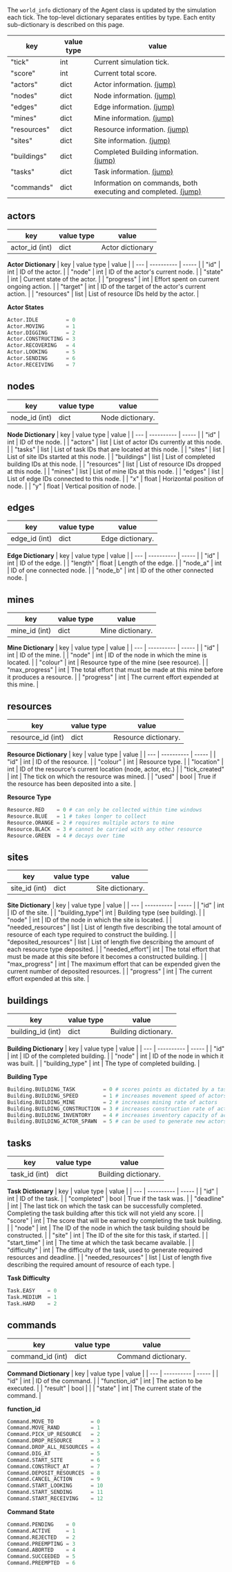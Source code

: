 The `world_info` dictionary of the Agent class is updated by the simulation each tick. The top-level dictionary separates entities by type. Each entity sub-dictionary is described on this page.

| key         | value type | value |
| ----------- | ---------- | ----- |
| "tick"      | int        | Current simulation tick. |
| "score"     | int        | Current total score. |
| "actors"    | dict       | Actor information. [(jump)](world_info#actors) |
| "nodes"     | dict       | Node information. [(jump)](world_info#nodes)|
| "edges"     | dict       | Edge information. [(jump)](world_info#edges)|
| "mines"     | dict       | Mine information. [(jump)](world_info#mines)|
| "resources" | dict       | Resource information. [(jump)](world_info#resources)|
| "sites"     | dict       | Site information. [(jump)](world_info#sites)|
| "buildings" | dict       | Completed Building information. [(jump)](world_info#buildings)|
| "tasks"     | dict       | Task information. [(jump)](world_info#tasks)|
| "commands"  | dict       | Information on commands, both executing and completed. [(jump)](world_info#commands)|

## actors

| key | value type | value |
| --- | ---------- | ----- |
| actor_id (int) | dict | Actor dictionary |

**Actor Dictionary**
| key | value type | value |
| --- | ---------- | ----- |
| "id" | int | ID of the actor. |
| "node" | int | ID of the actor's current node. |
| "state" | int | Current state of the actor. |
| "progress" | int | Effort spent on current ongoing action. |
| "target" | int | ID of the target of the actor's current action. |
| "resources" | list | List of resource IDs held by the actor. |

**Actor States**
```python
Actor.IDLE         = 0
Actor.MOVING       = 1
Actor.DIGGING      = 2
Actor.CONSTRUCTING = 3
Actor.RECOVERING   = 4
Actor.LOOKING      = 5
Actor.SENDING      = 6
Actor.RECEIVING    = 7
```

## nodes

| key | value type | value |
| --- | ---------- | ----- |
| node_id (int) | dict | Node dictionary. |

**Node Dictionary**
| key | value type | value |
| --- | ---------- | ----- |
| "id" | int | ID of the node. |
| "actors"    | list | List of actor IDs currently at this node. |
| "tasks"     | list | List of task IDs that are located at this node. |
| "sites"     | list | List of site IDs started at this node. |
| "buildings" | list | List of completed building IDs at this node. |
| "resources" | list | List of resource IDs dropped at this node. |
| "mines"     | list | List of mine IDs at this node. |
| "edges"     | list | List of edge IDs connected to this node. |
| "x"         | float  | Horizontal position of node. |
| "y"         | float  | Vertical position of node. |


## edges

| key | value type | value |
| --- | ---------- | ----- |
| edge_id (int) | dict | Edge dictionary. |

**Edge Dictionary**
| key | value type | value |
| --- | ---------- | ----- |
| "id"        | int | ID of the edge. |
| "length"    | float | Length of the edge. |
| "node_a"    | int | ID of one connected node. |
| "node_b"    | int | ID of the other connected node. |

## mines

| key | value type | value |
| --- | ---------- | ----- |
| mine_id (int) | dict | Mine dictionary. |

**Mine Dictionary**
| key | value type | value |
| --- | ---------- | ----- |
| "id"        | int | ID of the mine. |
| "node"      | int | ID of the node in which the mine is located. |
| "colour"    | int | Resource type of the mine (see resource). |
| "max_progress" | int | The total effort that must be made at this mine before it produces a resource. |
| "progress"     | int | The current effort expended at this mine. |

## resources

| key | value type | value |
| --- | ---------- | ----- |
| resource_id (int) | dict | Resource dictionary. |

**Resource Dictionary**
| key | value type | value |
| --- | ---------- | ----- |
| "id"           | int   | ID of the resource. |
| "colour"       | int   | Resource type. |
| "location"     | int   | ID of the resource's current location (node, actor, etc.) |
| "tick_created" | int   | The tick on which the resource was mined. |
| "used"         | bool  | True if the resource has been deposited into a site. |

**Resource Type**
```python
Resource.RED    = 0 # can only be collected within time windows
Resource.BLUE   = 1 # takes longer to collect
Resource.ORANGE = 2 # requires multiple actors to mine
Resource.BLACK  = 3 # cannot be carried with any other resource
Resource.GREEN  = 4 # decays over time
```

## sites

| key | value type | value |
| --- | ---------- | ----- |
| site_id (int) | dict | Site dictionary. |

**Site Dictionary**
| key | value type | value |
| --- | ---------- | ----- |
| "id"           | int   | ID of the site. |
| "building_type"| int   | Building type (see building). |
| "node"         | int   | ID of the node in which the site is located. |
| "needed_resources"    | list | List of length five describing the total amount of resource of each type required to construct the building. |
| "deposited_resources" | list | List of length five describing the amount of each resource type deposited. |
| "needed_effort"| int | The total effort that must be made at this site before it becomes a constructed building. |
| "max_progress" | int | The maximum effort that can be expended given the current number of deposited resources. |
| "progress"     | int | The current effort expended at this site. |

## buildings

| key | value type | value |
| --- | ---------- | ----- |
| building_id (int) | dict | Building dictionary. |

**Building Dictionary**
| key | value type | value |
| --- | ---------- | ----- |
| "id"            | int   | ID of the completed building. |
| "node"          | int   | ID of the node in which it was built. |
| "building_type" | int   | The type of completed building. |

**Building Type**
```python
Building.BUILDING_TASK         = 0 # scores points as dictated by a task
Building.BUILDING_SPEED        = 1 # increases movement speed of actors
Building.BUILDING_MINE         = 2 # increases mining rate of actors
Building.BUILDING_CONSTRUCTION = 3 # increases construction rate of actors
Building.BUILDING_INVENTORY    = 4 # increases inventory capacity of actors
Building.BUILDING_ACTOR_SPAWN  = 5 # can be used to generate new actors
```

## tasks

| key | value type | value |
| --- | ---------- | ----- |
| task_id (int) | dict | Building dictionary. |

**Task Dictionary**
| key | value type | value |
| --- | ---------- | ----- |
| "id"            | int   | ID of the task. |
| "completed"     | bool  | True if the task was. |
| "deadline"      | int   | The last tick on which the task can be successfully completed. Completing the task building after this tick will not yield any score. |
| "score"         | int   | The score that will be earned by completing the task building. |
| "node"          | int   | The ID of the node in which the task building should be constructed. |
| "site"          | int   | The ID of the site for this task, if started. |
| "start_time"    | int   | The time at which the task became available. |
| "difficulty"    | int   | The difficulty of the task, used to generate required resources and deadline. |
| "needed_resources" | list | List of length five describing the required amount of resource of each type. |

**Task Difficulty**
```python
Task.EASY    = 0
Task.MEDIUM  = 1
Task.HARD    = 2
```

## commands

| key | value type | value |
| --- | ---------- | ----- |
| command_id (int) | dict | Command dictionary. |

**Command Dictionary**
| key | value type | value |
| --- | ---------- | ----- |
| "id"           | int   | ID of the command. |
| "function_id"  | int   | The action to be executed. |
| "result"       | bool  | |
| "state"        | int   | The current state of the command. |

**function_id**
```python
Command.MOVE_TO            = 0
Command.MOVE_RAND          = 1
Command.PICK_UP_RESOURCE   = 2
Command.DROP_RESOURCE      = 3
Command.DROP_ALL_RESOURCES = 4
Command.DIG_AT             = 5
Command.START_SITE         = 6
Command.CONSTRUCT_AT       = 7
Command.DEPOSIT_RESOURCES  = 8
Command.CANCEL_ACTION      = 9
Command.START_LOOKING      = 10
Command.START_SENDING      = 11
Command.START_RECEIVING    = 12
```

**Command State**
```python
Command.PENDING    = 0
Command.ACTIVE     = 1
Command.REJECTED   = 2
Command.PREEMPTING = 3
Command.ABORTED    = 4
Command.SUCCEEDED  = 5
Command.PREEMPTED  = 6
```

